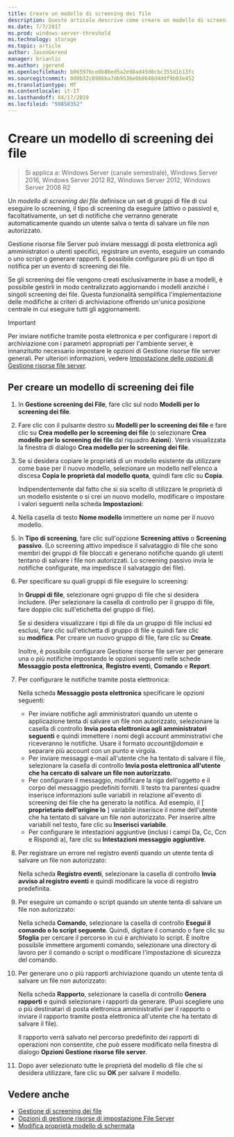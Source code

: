 ```yaml
---
title: Creare un modello di screening dei file
description: Questo articolo descrive come creare un modello di screening dei file
ms.date: 7/7/2017
ms.prod: windows-server-threshold
ms.technology: storage
ms.topic: article
author: JasonGerend
manager: brianlic
ms.author: jgerend
ms.openlocfilehash: b06597bce0b88ed5a2e98ad45d0cbc355d1b13fc
ms.sourcegitcommit: 0d0b32c8986ba7db9536e0b8648d4ddf9b03e452
ms.translationtype: MT
ms.contentlocale: it-IT
ms.lasthandoff: 04/17/2019
ms.locfileid: "59858352"
---
```

# <a name="create-a-file-screen-template"></a>Creare un modello di screening dei file

> Si applica a: Windows Server (canale semestrale), Windows Server 2016, Windows Server 2012 R2, Windows Server 2012, Windows Server 2008 R2

Un *modello di screening dei file* definisce un set di gruppi di file di cui eseguire lo screening, il tipo di screening da eseguire (attivo o passivo) e, facoltativamente, un set di notifiche che verranno generate automaticamente quando un utente salva o tenta di salvare un file non autorizzato.

Gestione risorse file Server può inviare messaggi di posta elettronica agli amministratori o utenti specifici, registrare un evento, eseguire un comando o uno script o generare rapporti. È possibile configurare più di un tipo di notifica per un evento di screening dei file.

Se gli screening dei file vengono creati esclusivamente in base a modelli, è possibile gestirli in modo centralizzato aggiornando i modelli anziché i singoli screening dei file. Questa funzionalità semplifica l'implementazione delle modifiche ai criteri di archiviazione offrendo un'unica posizione centrale in cui eseguire tutti gli aggiornamenti.

> [!Important]
> Per inviare notifiche tramite posta elettronica e per configurare i report di archiviazione con i parametri appropriati per l'ambiente server, è innanzitutto necessario impostare le opzioni di Gestione risorse file server generali. Per ulteriori informazioni, vedere [Impostazione delle opzioni di Gestione risorse file server](setting-file-server-resource-manager-options.md).

## <a name="to-create-a-file-screen-template"></a>Per creare un modello di screening dei file

1.  In **Gestione screening dei File**, fare clic sul nodo **Modelli per lo screening dei file**.

2.  Fare clic con il pulsante destro su **Modelli per lo screening dei file** e fare clic su **Crea modello per lo screening dei file** (o selezionare **Crea modello per lo screening dei file** dal riquadro **Azioni**). Verrà visualizzata la finestra di dialogo **Crea modello per lo screening dei file**.

3.  Se si desidera copiare le proprietà di un modello esistente da utilizzare come base per il nuovo modello, selezionare un modello nell'elenco a discesa **Copia le proprietà dal modello quota**, quindi fare clic su **Copia**.

    Indipendentemente dal fatto che si sia scelto di utilizzare le proprietà di un modello esistente o si crei un nuovo modello, modificare o impostare i valori seguenti nella scheda **Impostazioni**:

4.  Nella casella di testo **Nome modello** immettere un nome per il nuovo modello.

5.  In **Tipo di screening**, fare clic sull'opzione **Screening attivo** o **Screening passivo**. (Lo screening attivo impedisce il salvataggio di file che sono membri dei gruppi di file bloccati e generano notifiche quando gli utenti tentano di salvare i file non autorizzati. Lo screening passivo invia le notifiche configurate, ma impedisce il salvataggio dei file).

6.  Per specificare su quali gruppi di file eseguire lo screening:

    In **Gruppi di file**, selezionare ogni gruppo di file che si desidera includere. (Per selezionare la casella di controllo per il gruppo di file, fare doppio clic sull'etichetta del gruppo di file).

    Se si desidera visualizzare i tipi di file da un gruppo di file inclusi ed esclusi, fare clic sull'etichetta di gruppo di file e quindi fare clic su **modifica**. Per creare un nuovo gruppo di file, fare clic su **Create**.

    Inoltre, è possibile configurare Gestione risorse file server per generare una o più notifiche impostando le opzioni seguenti nelle schede **Messaggio posta elettronica**, **Registro eventi**, **Comando** e **Report**.

7.  Per configurare le notifiche tramite posta elettronica:

    Nella scheda **Messaggio posta elettronica** specificare le opzioni seguenti:

    -   Per inviare notifiche agli amministratori quando un utente o applicazione tenta di salvare un file non autorizzato, selezionare la casella di controllo **Invia posta elettronica agli amministratori seguenti** e quindi immettere i nomi degli account amministrativi che riceveranno le notifiche. Usare il formato *account*@*domain* e separare più account con un punto e virgola.
    -   Per inviare messaggi e-mail all'utente che ha tentato di salvare il file, selezionare la casella di controllo **Invia posta elettronica all'utente che ha cercato di salvare un file non autorizzato**.
    -   Per configurare il messaggio, modificare la riga dell'oggetto e il corpo del messaggio predefiniti forniti. Il testo tra parentesi quadre inserisce informazioni sulle variabili in relazione all'evento di screening dei file che ha generato la notifica. Ad esempio, il \[ **proprietario dell'origine Io** \] variabile inserisce il nome dell'utente che ha tentato di salvare un file non autorizzato. Per inserire altre variabili nel testo, fare clic su **Inserisci variabile**.
    -   Per configurare le intestazioni aggiuntive (inclusi i campi Da, Cc, Ccn e Rispondi a), fare clic su **Intestazioni messaggio aggiuntive**.

8.  Per registrare un errore nel registro eventi quando un utente tenta di salvare un file non autorizzato:

    Nella scheda **Registro eventi**, selezionare la casella di controllo **Invia avviso al registro eventi** e quindi modificare la voce di registro predefinita.

9.  Per eseguire un comando o script quando un utente tenta di salvare un file non autorizzato:

    Nella scheda **Comando**, selezionare la casella di controllo **Esegui il comando o lo script seguente**. Quindi, digitare il comando o fare clic su **Sfoglia** per cercare il percorso in cui è archiviato lo script. È inoltre possibile immettere argomenti comando, selezionare una directory di lavoro per il comando o script o modificare l'impostazione di sicurezza del comando.

10. Per generare uno o più rapporti archiviazione quando un utente tenta di salvare un file non autorizzato:

    Nella scheda **Rapporto**, selezionare la casella di controllo **Genera rapporti** e quindi selezionare i rapporti da generare. (Puoi scegliere uno o più destinatari di posta elettronica amministrativi per il rapporto o inviare il rapporto tramite posta elettronica all'utente che ha tentato di salvare il file).

    Il rapporto verrà salvato nel percorso predefinito dei rapporti di operazioni non consentite, che può essere modificato nella finestra di dialogo **Opzioni Gestione risorse file server**.

11. Dopo aver selezionato tutte le proprietà del modello di file che si desidera utilizzare, fare clic su **OK** per salvare il modello.

## <a name="see-also"></a>Vedere anche

-   [Gestione di screening dei file](file-screening-management.md)
-   [Opzioni di gestione risorse di impostazione File Server](setting-file-server-resource-manager-options.md)
-   [Modifica proprietà modello di schermata](edit-file-screen-template-properties.md)

